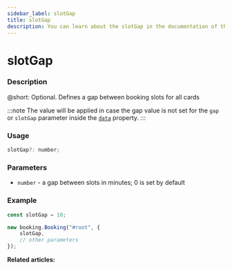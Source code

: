 ```yaml
---
sidebar_label: slotGap
title: slotGap
description: You can learn about the slotGap in the documentation of the DHTMLX JavaScript Booking library. Browse developer guides and API reference, try out code examples and live demos, and download a free 30-day evaluation version of DHTMLX Booking.
---
```


# slotGap

### Description

@short: Optional. Defines a gap between booking slots for all cards

:::note
The value will be applied in case the gap value is not set for the `gap` or `slotGap` parameter inside the [`data`](/api/config/booking-data) property.
:::

### Usage

~~~jsx {}
slotGap?: number;
~~~

### Parameters

- `number` - a gap between slots in minutes; 0 is set by default

### Example

~~~jsx {}
const slotGap = 10;

new booking.Booking("#root", {
	slotGap,
	// other parameters
});
~~~

**Related articles:**
